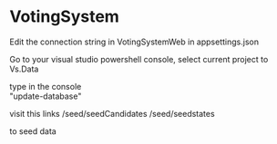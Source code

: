 ﻿# VotingSystem

Edit the connection string in VotingSystemWeb in appsettings.json

Go to your visual studio powershell console,
select current project to Vs.Data <br/>

type in the console <br/>
"update-database"


visit this links
/seed/seedCandidates
/seed/seedstates

to seed data

